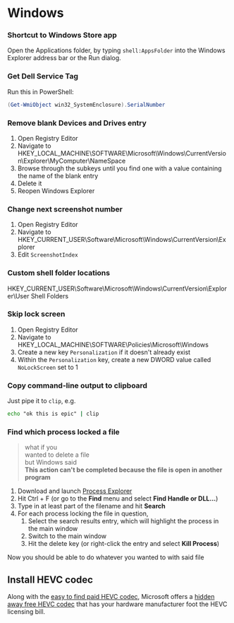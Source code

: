 # Windows

### Shortcut to Windows Store app
Open the Applications folder, by typing `shell:AppsFolder` into the Windows
Explorer address bar or the Run dialog.

### Get Dell Service Tag
Run this in PowerShell:
```powershell
(Get-WmiObject win32_SystemEnclosure).SerialNumber
```

### Remove blank Devices and Drives entry
1. Open Registry Editor
1. Navigate to HKEY_LOCAL_MACHINE\SOFTWARE\Microsoft\Windows\CurrentVersion\Explorer\MyComputer\NameSpace
1. Browse through the subkeys until you find one with a value containing the name of the blank entry
1. Delete it
1. Reopen Windows Explorer

### Change next screenshot number
1. Open Registry Editor
1. Navigate to HKEY_CURRENT_USER\Software\Microsoft\Windows\CurrentVersion\Explorer
1. Edit `ScreenshotIndex`

### Custom shell folder locations
HKEY_CURRENT_USER\Software\Microsoft\Windows\CurrentVersion\Explorer\User Shell Folders

### Skip lock screen
1. Open Registry Editor
1. Navigate to HKEY_LOCAL_MACHINE\SOFTWARE\Policies\Microsoft\Windows
1. Create a new key `Personalization` if it doesn't already exist
1. Within the `Personalization` key, create a new DWORD value called `NoLockScreen` set to 1

### Copy command-line output to clipboard
Just pipe it to `clip`, e.g.
```cmd
echo "ok this is epic" | clip
```

### Find which process locked a file
> what if you  
> wanted to delete a file  
> but Windows said  
> **This action can't be completed because the file is open in another program**

1. Download and launch [Process Explorer](https://docs.microsoft.com/en-us/sysinternals/downloads/process-explorer)
1. Hit Ctrl + F (or go to the **Find** menu and select **Find Handle or DLL...**)
1. Type in at least part of the filename and hit **Search**
1. For each process locking the file in question,
    1. Select the search results entry, which will highlight the process in the main window
    1. Switch to the main window
    1. Hit the delete key (or right-click the entry and select **Kill Process**)

Now you should be able to do whatever you wanted to with said file

## Install HEVC codec
Along with the [easy to find paid HEVC codec](https://www.microsoft.com/en-us/p/hevc-video-extensions/9nmzlz57r3t7), Microsoft offers a [hidden away free HEVC codec](https://www.microsoft.com/en-us/p/hevc-video-extensions-from-device-manufacturer/9n4wgh0z6vhq) that has your hardware manufacturer foot the HEVC licensing bill.
